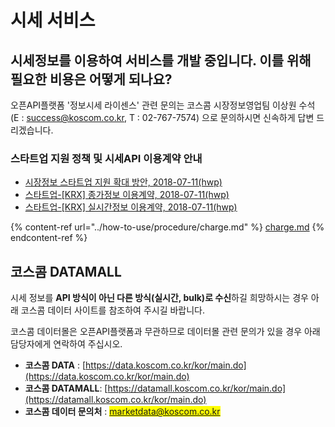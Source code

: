 # 시세 서비스

## 시세정보를 이용하여 서비스를 개발 중입니다. 이를 위해 필요한 비용은 어떻게 되나요?

오픈API플랫폼 '정보시세 라이센스' 관련 문의는 코스콤 시장정보영업팀 이상원 수석 (E : [success@koscom.co.kr](mailto:success@koscom.co.kr), T : 02-767-7574) 으로 문의하시면 신속하게 답변 드리겠습니다.

### &#x20;  **스타트업 지원 정책 및 시세API 이용계약 안내**

* &#x20;[시장정보 스타트업 지원 확대 방안, 2018-07-11(hwp)](https://developers.koscom.co.kr/resources/documentation/Support\_Startup\_Plan-Market\_Information\_180702.hwp)
* &#x20;[스타트업-\[KRX\] 종가정보 이용계약, 2018-07-11(hwp)](https://developers.koscom.co.kr/resources/documentation/Contract\_Startup\_\[KRX]ClosingPrice.hwp)
* &#x20;[스타트업-\[KRX\] 실시간정보 이용계약, 2018-07-11(hwp)](https://developers.koscom.co.kr/resources/documentation/Contract\_Startup\_\[KRX]RealTime.hwp)

{% content-ref url="../how-to-use/procedure/charge.md" %}
[charge.md](../how-to-use/procedure/charge.md)
{% endcontent-ref %}

## 코스콤 DATAMALL

시세 정보를 **API 방식이 아닌 다른 방식(실시간, bulk)로 수신**하길 희망하시는 경우 아래 코스콤 데이터 사이트를 참조하여 주시길 바랍니다.&#x20;

코스콤 데이터몰은 오픈API플랫폼과 무관하므로 데이터몰 관련 문의가 있을 경우 아래 담당자에게 연락하여 주십시오.

* **코스콤 DATA** : [https://data.koscom.co.kr/kor/main.do](https://data.koscom.co.kr/kor/main.do)
* **코스콤 DATAMALL**: [https://datamall.koscom.co.kr/kor/main.do](https://datamall.koscom.co.kr/kor/main.do)
* **코스콤 데이터 문의처** : <mark style="color:blue;">marketdata@koscom.co.kr</mark>&#x20;


